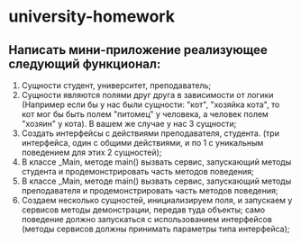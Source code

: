 # university-homework
## Написать мини-приложение реализующее следующий функционал:
1. Сущности студент, университет, преподаватель;
2. Сущности являются полями друг друга в зависимости от логики (Например если бы у нас были сущности: "кот", "хозяйка кота", то кот мог бы быть полем "питомец" у человека, а человек полем "хозяин" у кота). В вашем же случае у нас 3 сущности;
3. Создать интерфейсы с действиями преподавателя, студента. (три интерфейса, один с общими действиями, и по 1 с уникальным поведением для этих 2 сущностей);
4. В классе _Main, методе main() вызвать сервис, запускающий методы студента и продемонстрировать часть методов поведения;
5. В классе _Main, методе main() вызвать сервис, запускающий методы преподавателя и продемонстрировать часть методов поведения;
6. Создаем несколько сущностей, инициализируем поля, и запускаем у сервисов методы демонстрации, передав туда объекты;
само поведение должно запускаться с использованием интерфейсов (методы сервисов должны принимать параметры типа интерфейса);
